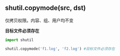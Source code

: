 ## shutil.copymode(src, dst)

仅拷贝权限。内容、组、用户均不变

**目标文件必须存在**


```Python
import shutil

shutil.copymode('f1.log', 'f2.log') #目标文件必须存在
```
